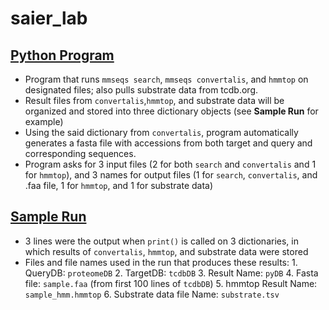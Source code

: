 # saier_lab

## [Python Program](https://github.com/CobyLsy/saier_lab/blob/main/mmseqs_hmmtop.py)
- Program that runs `mmseqs search`, `mmseqs convertalis`, and `hmmtop` on designated files; also pulls substrate data from tcdb.org.
- Result files from `convertalis`,`hmmtop`, and substrate data will be organized and stored into three dictionary objects (see **Sample Run** for example)
- Using the said dictionary from `convertalis`, program automatically generates a fasta file with accessions from both target and query and corresponding sequences.
- Program asks for 3 input files (2 for both `search` and `convertalis` and 1 for `hmmtop`), and 3 names for output files (1 for  `search`, `convertalis`, and .faa file, 1 for `hmmtop`, and 1 for substrate data)

## [Sample Run](https://github.com/CobyLsy/saier_lab/blob/main/Sample-Run)
- 3 lines were the output when `print()` is called on 3 dictionaries, in which results of `convertalis`, `hmmtop`, and substrate data were stored
- Files and file names used in the run that produces these results: 1. QueryDB: `proteomeDB` 2. TargetDB: `tcdbDB` 3. Result Name: `pyDB` 4. Fasta file: `sample.faa` (from first 100 lines of `tcdbDB`) 5. hmmtop Result Name: `sample_hmm.hmmtop` 6. Substrate data file Name: `substrate.tsv`

